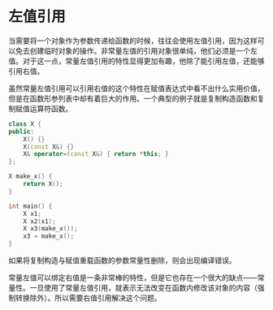 # 左值引用

当需要将一个对象作为参数传递给函数的时候，往往会使用左值引用，因为这样可以免去创建临时对象的操作。非常量左值的引用对象很单纯，他们必须是一个左值。对于这一点，常量左值引用的特性显得更加有趣，他除了能引用左值，还能够引用右值。

虽然常量左值引用可以引用右值的这个特性在赋值表达式中看不出什么实用价值，但是在函数形参列表中却有着巨大的作用。一个典型的例子就是复制构造函数和复制赋值运算符函数。

```c++
class X {
public:
    X() {}
    X(const X&) {}
    X& operator=(const X&) { return *this; }
};

X make_x() {
    return X();
}

int main() {
    X x1;
    X x2(x1);
    X x3(make_x());
    x3 = make_x();
}
```

如果将复制构造与赋值重载函数的参数常量性删除，则会出现编译错误。

常量左值可以绑定右值是一条非常棒的特性，但是它也存在一个很大的缺点——常量性。一旦使用了常量左值引用，就表示无法改变在函数内修改该对象的内容（强制转换除外）。所以需要右值引用解决这个问题。